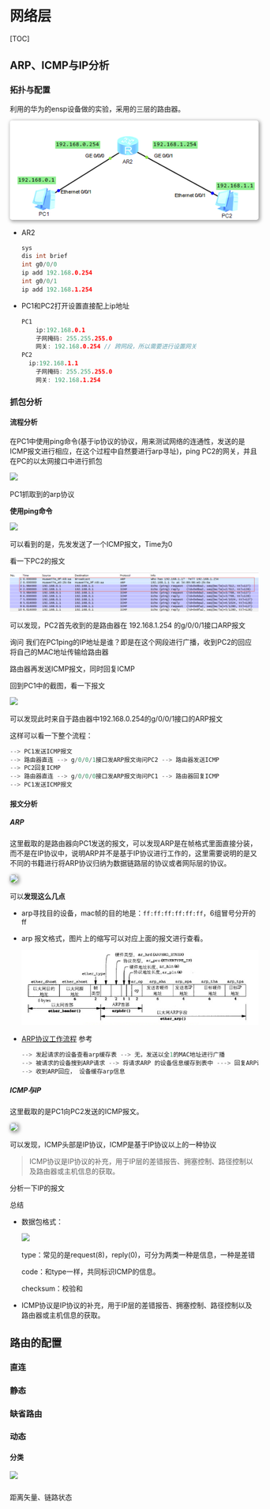 网络层
======

[TOC]

ARP、ICMP与IP分析
-------------

### 拓扑与配置

利用的华为的ensp设备做的实验，采用的三层的路由器。

<img src="images/arp_topology.png" style="z-index: 1; box-shadow: 2px 2px 6px 2px #aaaaaa; border-width:0px; border-radius:5px" />

- AR2

  ```c
  sys
  dis int brief
  int g0/0/0
  ip add 192.168.0.254
  int g0/0/1
  ip add 192.168.1.254
  ```

- PC1和PC2打开设置直接配上ip地址

  ```c
  PC1 
      ip:192.168.0.1
      子网掩码: 255.255.255.0
      网关: 192.168.0.254	// 跨网段，所以需要进行设置网关
  PC2
  	ip:192.168.1.1
      子网掩码: 255.255.255.0
      网关: 192.168.1.254
  ```



### 抓包分析

#### 流程分析

在PC1中使用ping命令(基于ip协议的协议，用来测试网络的连通性，发送的是ICMP报文进行相应，在这个过程中自然要进行arp寻址)，ping PC2的网关，并且在PC的以太网接口中进行抓包

<img src="/images/arp_ping.png" />

PC1抓取到的arp协议

**使用ping命令**

<img src="/images/arp_pc1_text1.png" />

可以看到的是，先发发送了一个ICMP报文，Time为0

看一下PC2的报文

<img src="images/arp_pc1_text2.png" />

可以发现，PC2首先收到的是路由器在 192.168.1.254 的g/0/0/1接口ARP报文

询问 我们在PC1ping的IP地址是谁？即是在这个网段进行广播，收到PC2的回应将自己的MAC地址传输给路由器

路由器再发送ICMP报文，同时回复ICMP

回到PC1中的截图，看一下报文

<img src="/images/arp_pc1_text3.png" />

可以发现此时来自于路由器中192.168.0.254的g/0/0/1接口的ARP报文

这样可以看一下整个流程：

```c
--> PC1发送ICMP报文
--> 路由器直连 --> g/0/0/1接口发ARP报文询问PC2 --> 路由器发送ICMP 
--> PC2回复ICMP
--> 路由器直连 --> g/0/0/0接口发ARP报文询问PC1 --> 路由器回复ICMP
--> PC1发送ICMP报文
```



#### 报文分析

##### ARP

这里截取的是路由器向PC1发送的报文，可以发现ARP是在帧格式里面直接分装，而不是在IP协议中，说明ARP并不是基于IP协议进行工作的，这里需要说明的是又不同的书籍进行将ARP协议归纳为数据链路层的协议或者网际层的协议。

<img src="/images/arp_text.png" style="z-index: 1; box-shadow: 2px 2px 6px 2px #aaaaaa; border-width:0px; border-radius:5px" />

可以**发现这么几点**

- arp寻找目的设备，mac帧的目的地是：`ff:ff:ff:ff:ff:ff`，6组冒号分开的ff

- arp 报文格式，图片上的缩写可以对应上面的报文进行查看。

  <img src="images/arp_pic.png" />

- [ARP协议工作流程](https://www.cnblogs.com/DarrenChan/p/6055130.html) 参考

  ```c
  --> 发起请求的设备查看arp缓存表 --> 无，发送以全1的MAC地址进行广播 
  --> 被请求的设备搜到ARP请求 --> 将请求ARP 的设备信息缓存到表中 ---> 回复ARP请求 
  --> 收到ARP回应， 设备缓存arp信息
  ```



##### ICMP与IP

这里截取的是PC1向PC2发送的ICMP报文。

<img src="/images/ICMP_text.png" style="z-index: 1; box-shadow: 2px 2px 6px 2px #aaaaaa; border-width:0px; border-radius:5px" />

可以发现，ICMP头部是IP协议，ICMP是基于IP协议以上的一种协议

> ICMP协议是IP协议的补充，用于IP层的差错报告、拥塞控制、路径控制以及路由器或主机信息的获取。



分析一下IP的报文





总结

- 数据包格式：

  <img src="/images/ICMP_pic.png" />

  type：常见的是request(8)，reply(0)，可分为两类一种是信息，一种是差错

  code：和type一样，共同标识ICMP的信息。

  checksum：校验和

- ICMP协议是IP协议的补充，用于IP层的差错报告、拥塞控制、路径控制以及路由器或主机信息的获取。



路由的配置
--------------

### 直连

### 静态

### 缺省路由

### 动态

#### 分类

<img src="/images/route_class.png" />



### 

距离矢量、链路状态

